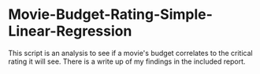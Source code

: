# Movie-Budget-Rating-Simple-Linear-Regression
This script is an analysis to see if a movie's budget correlates to the critical rating it will see. 
There is a write up of my findings in the included report.
